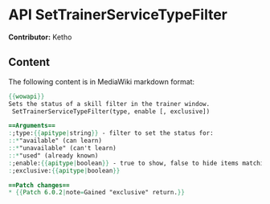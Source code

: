 # API SetTrainerServiceTypeFilter

**Contributor:** Ketho

## Content

The following content is in MediaWiki markdown format:

```mediawiki
{{wowapi}}
Sets the status of a skill filter in the trainer window.
 SetTrainerServiceTypeFilter(type, enable [, exclusive])

==Arguments==
:;type:{{apitype|string}} - filter to set the status for:
::*"available" (can learn)
::*"unavailable" (can't learn)
::*"used" (already known)
:;enable:{{apitype|boolean}} - true to show, false to hide items matching the specified filter. <!-- (Note that this is likely a bug as GetTrainerServiceTypeFilter returns a boolean now.) -->
:;exclusive:{{apitype|boolean}}

==Patch changes==
* {{Patch 6.0.2|note=Gained "exclusive" return.}}
```